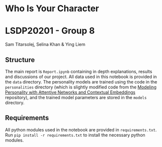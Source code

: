 # Who Is Your Character

# LSDP20201 - Group 8

Sam Titarsolej, Selina Khan & Ying Liem

## Structure
The main report is `Report.ipynb` containing in depth explanations, results and discussions of our project. All data used in this notebook is provided in the `data` directory. The personality models are trained using the code in the `personalities` directory (which is slightly modified code from the [Modeling Personality with Attentive Networks and Contextual Embeddings](https://github.com/hjian42/automatic-personality-prediction) repository), and the trained model parameters are stored in the `models` directory.

## Requirements
All python modules used in the notebook are provided in `requirements.txt`. Run `pip install -r requirements.txt` to install the necessary python modules.
